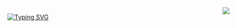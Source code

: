 <img align="right" src="![visitor badge](https://visitor-badge.laobi.icu/badge?page_id=panabue.panabue&left_text=Profile+Views)"/>

<a href="https://git.io/typing-svg"><img src="https://readme-typing-svg.demolab.com?font=Fira+Code&size=25&pause=1000&random=false&width=435&lines=Hi+There+I'm+Theo+Nasser" alt="Typing SVG" /></a>
